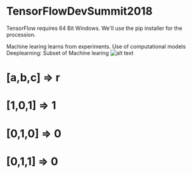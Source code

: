 # TensorFlowDevSummit2018
TensorFlow requires 64 Bit Windows. We'll use the pip installer for the procession.

Machine learing learns from experiments. Use of computational models
Deeplearning: Subset of Machine learing
![alt text](https://i.imgur.com/mZdJLdg.png)
# [a,b,c] => r

# [1,0,1] => 1
# [0,1,0] => 0
# [0,1,1] => 0
